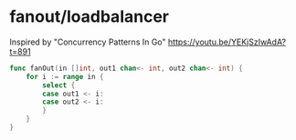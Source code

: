 # fanout/loadbalancer

Inspired by "Concurrency Patterns In Go" <https://youtu.be/YEKjSzIwAdA?t=891>

```go
func fanOut(in []int, out1 chan<- int, out2 chan<- int) {
    for i := range in {
        select {
        case out1 <- i:
        case out2 <- i:
        }
    }
}
```
